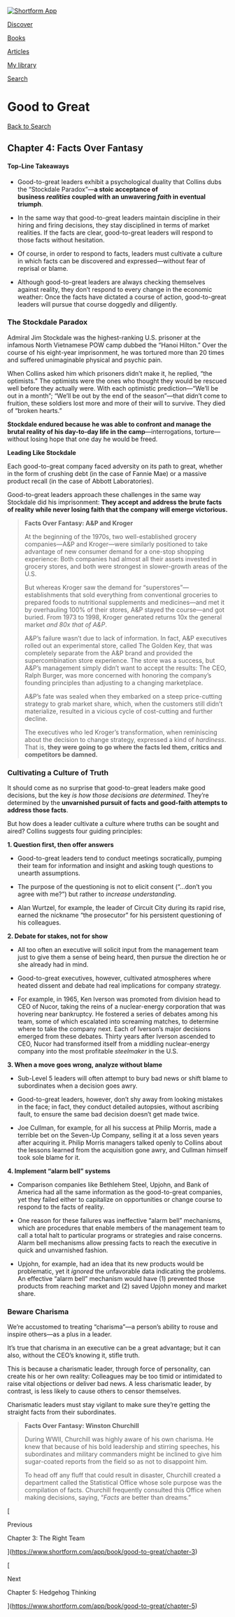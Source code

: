 [![Shortform App](https://www.shortform.com/img/logo-dark.70c1b072.svg)](https://www.shortform.com/app)

[Discover](https://www.shortform.com/app)

[Books](https://www.shortform.com/app/books)

[Articles](https://www.shortform.com/app/articles)

[My library](https://www.shortform.com/app/library)

[Search](https://www.shortform.com/app/search)

# Good to Great

[Back to Search](https://www.shortform.com/app/search)

## Chapter 4: Facts Over Fantasy

#### Top-Line Takeaways

- Good-to-great leaders exhibit a psychological duality that Collins dubs the “Stockdale Paradox”—**a stoic acceptance of business _realities_ coupled with an unwavering _faith_ in eventual triumph**.
    
- In the same way that good-to-great leaders maintain discipline in their hiring and firing decisions, they stay disciplined in terms of market realities. If the facts are clear, good-to-great leaders will respond to those facts without hesitation.
    
- Of course, in order to respond to facts, leaders must cultivate a culture in which facts can be discovered and expressed—without fear of reprisal or blame.
    
- Although good-to-great leaders are always checking themselves against reality, they don’t respond to every change in the economic weather: Once the facts have dictated a course of action, good-to-great leaders will pursue that course doggedly and diligently.
    

### The Stockdale Paradox

Admiral Jim Stockdale was the highest-ranking U.S. prisoner at the infamous North Vietnamese POW camp dubbed the “Hanoi Hilton.” Over the course of his eight-year imprisonment, he was tortured more than 20 times and suffered unimaginable physical and psychic pain.

When Collins asked him which prisoners didn’t make it, he replied, “the optimists.” The optimists were the ones who thought they would be rescued well before they actually were. With each optimistic prediction—“We’ll be out in a month”; “We’ll be out by the end of the season”—that didn’t come to fruition, these soldiers lost more and more of their will to survive. They died of “broken hearts.”

**Stockdale endured because he was able to confront and manage the brutal reality of his day-to-day life in the camp**—interrogations, torture—without losing hope that one day he would be freed.

**Leading Like Stockdale**

Each good-to-great company faced adversity on its path to great, whether in the form of crushing debt (in the case of Fannie Mae) or a massive product recall (in the case of Abbott Laboratories).

Good-to-great leaders approach these challenges in the same way Stockdale did his imprisonment: **They accept and address the brute facts of reality while never losing faith that the company will emerge victorious.**

> **Facts Over Fantasy: A&P and Kroger**
> 
> At the beginning of the 1970s, two well-established grocery companies—A&P and Kroger—were similarly positioned to take advantage of new consumer demand for a one-stop shopping experience: Both companies had almost all their assets invested in grocery stores, and both were strongest in slower-growth areas of the U.S.
> 
> But whereas Kroger saw the demand for “superstores”—establishments that sold everything from conventional groceries to prepared foods to nutritional supplements and medicines—and met it by overhauling 100% of their stores, A&P stayed the course—and got buried. From 1973 to 1998, Kroger generated returns 10x the general market _and 80x that of A&P_.
> 
> A&P’s failure wasn’t due to lack of information. In fact, A&P executives rolled out an experimental store, called The Golden Key, that was completely separate from the A&P brand and provided the supercombination store experience. The store was a success, but A&P’s management simply didn’t want to accept the results: The CEO, Ralph Burger, was more concerned with honoring the company’s founding principles than adjusting to a changing marketplace.
> 
> A&P’s fate was sealed when they embarked on a steep price-cutting strategy to grab market share, which, when the customers still didn’t materialize, resulted in a vicious cycle of cost-cutting and further decline.
> 
> The executives who led Kroger’s transformation, when reminiscing about the decision to change strategy, expressed a kind of _hardiness_. That is, **they were going to go where the facts led them, critics and competitors be damned.**

### Cultivating a Culture of Truth

It should come as no surprise that good-to-great leaders make good decisions, but the key _is how those decisions are determined_. They’re determined by the **unvarnished pursuit of facts and good-faith attempts to address those facts**.

But how does a leader cultivate a culture where truths can be sought and aired? Collins suggests four guiding principles:

**1. Question first, then offer answers**

- Good-to-great leaders tend to conduct meetings socratically, pumping their team for information and insight and asking tough questions to unearth assumptions.
    
- The purpose of the questioning is not to elicit consent (“...don’t you agree with me?”) but rather to _increase understanding_.
    
- Alan Wurtzel, for example, the leader of Circuit City during its rapid rise, earned the nickname “the prosecutor” for his persistent questioning of his colleagues.
    

**2. Debate for stakes, not for show**

- All too often an executive will solicit input from the management team just to give them a sense of being heard, then pursue the direction he or she already had in mind.
    
- Good-to-great executives, however, cultivated atmospheres where heated dissent and debate had real implications for company strategy.
    
- For example, in 1965, Ken Iverson was promoted from division head to CEO of Nucor, taking the reins of a nuclear-energy corporation that was hovering near bankruptcy. He fostered a series of debates among his team, some of which escalated into screaming matches, to determine where to take the company next. Each of Iverson’s major decisions emerged from these debates. Thirty years after Iverson ascended to CEO, Nucor had transformed itself from a middling nuclear-energy company into the most profitable _steelmaker_ in the U.S.
    

**3. When a move goes wrong, analyze without blame**

- Sub-Level 5 leaders will often attempt to bury bad news or shift blame to subordinates when a decision goes awry.
    
- Good-to-great leaders, however, don’t shy away from looking mistakes in the face; in fact, they conduct detailed autopsies, without ascribing fault, to ensure the same bad decision doesn’t get made twice.
    
- Joe Cullman, for example, for all his success at Philip Morris, made a terrible bet on the Seven-Up Company, selling it at a loss seven years after acquiring it. Philip Morris managers talked openly to Collins about the lessons learned from the acquisition gone awry, and Cullman himself took sole blame for it.
    

**4. Implement “alarm bell” systems**

- Comparison companies like Bethlehem Steel, Upjohn, and Bank of America had all the same information as the good-to-great companies, yet they failed either to capitalize on opportunities or change course to respond to the facts of reality.
    
- One reason for these failures was ineffective “alarm bell” mechanisms, which are procedures that enable members of the management team to call a total halt to particular programs or strategies and raise concerns. Alarm bell mechanisms allow pressing facts to reach the executive in quick and unvarnished fashion.
    
- Upjohn, for example, had an idea that its new products would be problematic, yet it _ignored_ the unfavorable data indicating the problems. An effective “alarm bell” mechanism would have (1) prevented those products from reaching market and (2) saved Upjohn money and market share.
    

### Beware Charisma

We’re accustomed to treating “charisma”—a person’s ability to rouse and inspire others—as a plus in a leader.

It’s true that charisma in an executive can be a great advantage; but it can also, without the CEO’s knowing it, stifle truth.

This is because a charismatic leader, through force of personality, can create his or her own reality: Colleagues may be too timid or intimidated to raise vital objections or deliver bad news. A less charismatic leader, by contrast, is less likely to cause others to censor themselves.

Charismatic leaders must stay vigilant to make sure they’re getting the straight facts from their subordinates.

> **Facts Over Fantasy: Winston Churchill**
> 
> During WWII, Churchill was highly aware of his own charisma. He knew that because of his bold leadership and stirring speeches, his subordinates and military commanders might be inclined to give him sugar-coated reports from the field so as not to disappoint him.
> 
> To head off any fluff that could result in disaster, Churchill created a department called the Statistical Office whose sole purpose was the compilation of facts. Churchill frequently consulted this Office when making decisions, saying, “_Facts_ are better than dreams.”

[

Previous

Chapter 3: The Right Team

](https://www.shortform.com/app/book/good-to-great/chapter-3)

[

Next

Chapter 5: Hedgehog Thinking

](https://www.shortform.com/app/book/good-to-great/chapter-5)
